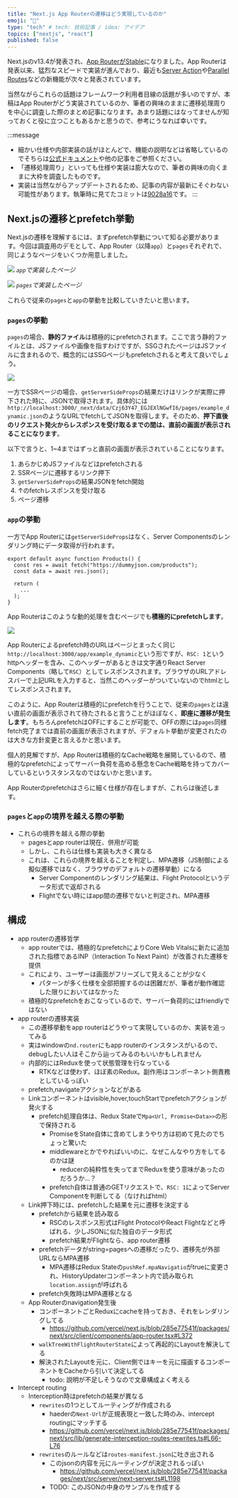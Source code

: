 ```yaml
---
title: "Next.js App Routerの遷移はどう実現しているのか"
emoji: "🚀"
type: "tech" # tech: 技術記事 / idea: アイデア
topics: ["nextjs", "react"]
published: false
---
```


Next.jsのv13.4が発表され、[App RouterがStable](https://nextjs.org/blog/next-13-4#nextjs-app-router)になりました。App Routerは発表以来、猛烈なスピードで実装が進んでおり、最近も[Server Action](https://nextjs.org/blog/next-13-4#server-actions-alpha)や[Parallel Routes](https://nextjs.org/blog/next-13-3#parallel-routes-and-interception)などの新機能が次々と発表されています。

当然ながらこれらの話題はフレームワーク利用者目線の話題が多いのですが、本稿はApp Routerがどう実装されているのか、筆者の興味のままに遷移処理周りを中心に調査した際のまとめ記事になります。あまり話題にはなってませんが知っておくと役に立つこともあるかと思うので、参考にうなれば幸いです。

:::message
- 細かい仕様や内部実装の話がほとんどで、機能の説明などは省略しているのでそちらは[公式ドキュメント](https://nextjs.org/docs)や他の記事をご参照ください。
- 「遷移処理周り」といっても仕様や実装は膨大なので、筆者の興味の向くままに大枠を調査したものです。
- 実装は当然ながらアップデートされるため、記事の内容が最新にそぐわない可能性があります。執筆時に見てたコミットは[9028a16](https://github.com/vercel/next.js/tree/9028a169acb04c208844582866c7317dfc336580)です。
:::

## Next.jsの遷移とprefetch挙動

Next.jsの遷移を理解するには、まずprefetch挙動について知る必要があります。今回は調査用のデモとして、App Router（以降`app`）と`pages`それぞれで、同じようなページをいくつか用意しました。

![](/images/next-app-router-navigation/demo-app-top.png)
*`app`で実装したページ*

![](/images/next-app-router-navigation/demo-pages-top.png)
*`pages`で実装したページ*

これらで従来の`pages`と`app`の挙動を比較していきたいと思います。

### `pages`の挙動

`pages`の場合、**静的ファイル**は積極的にprefetchされます。ここで言う静的ファイルとは、JSファイルや画像を指すわけですが、SSGされたページはJSファイルに含まれるので、概念的にはSSGページもprefetchされると考えて良いでしょう。

![](/images/next-app-router-navigation/pages-prefetch.png)

一方でSSRページの場合、`getServerSideProps`の結果だけはリンクが実際に押下された時に、JSONで取得されます。具体的には`http://localhost:3000/_next/data/Czj63Y47_EGJEXlNGwfI6/pages/example_dynamic.json`のようなURLでfetchしてJSONを取得します。そのため、**押下直後のリクエスト発火からレスポンスを受け取るまでの間は、直前の画面が表示されることになります**。

以下で言うと、1~4まではずっと直前の画面が表示されていることになります。

1. あらかじめJSファイルなどはprefetchされる
1. SSRページに遷移するリンク押下
1. `getServerSideProps`の結果JSONをfetch開始
1. ↑のfetchレスポンスを受け取る
1. ページ遷移

### `app`の挙動

一方でApp Routerには`getServerSideProps`はなく、Server Componentsのレンダリング時にデータ取得が行われます。

```tsx
export default async function Products() {
  const res = await fetch("https://dummyjson.com/products");
  const data = await res.json();

  return (
    ...
  );
}
```

App Routerはこのような動的処理を含むページでも**積極的にprefetchします**。

![](/images/next-app-router-navigation/app-prefetch.png)

App Routerによるprefetch時のURLはページとまったく同じ`http://localhost:3000/app/example_dynamic`という形ですが、`RSC: 1`というhttpヘッダーを含み、このヘッダーがあるときは文字通りReact Server Components（略して`RSC`）としてレスポンスされます。ブラウザのURLアドレスバーで上記URLを入力すると、当然このヘッダーがついていないのでhtmlとしてレスポンスされます。

このように、App Routerは積極的にprefetchを行うことで、従来の`pages`とは違い直前の画面が表示されて待たされると言うことがほぼなく、**即座に遷移が発生します**。もちろんprefetchはOFFにすることが可能で、OFFの際には`pages`同様fetch完了までは直前の画面が表示されますが、デフォルト挙動が変更されたのは大きな方針変更と言えるかと思います。

個人的見解ですが、App Routerは積極的なCache戦略を展開しているので、積極的なprefetchによってサーバー負荷を高める懸念をCache戦略を持ってカバーしているというスタンスなのではないかと思います。

App Routerのprefetchはさらに細く仕様が存在しますが、これらは後述します。

### `pages`と`app`の境界を越える際の挙動

- これらの境界を越える際の挙動
  - pagesとapp routerは現在、併用が可能
  - しかし、これらは仕様も実装も大きく異なる
  - これは、これらの境界を越えることを判定し、MPA遷移（JS制御による擬似遷移ではなく、ブラウザのデフォルトの遷移挙動）になる
    - Server Componentのレンダリング結果は、Flight Protocolというデータ形式で返却される
    - Flightでない時にはapp間の遷移でないと判定され、MPA遷移

## 構成

- app routerの遷移哲学
  - app routerでは、積極的なprefetchによりCore Web Vitalsに新たに追加された指標であるINP（Interaction To Next Paint）が改善された遷移を提供
  - これにより、ユーザーは画面がフリーズして見えることが少なく
    - パターンが多く仕様を全部把握するのは困難だが、筆者が動作確認した限りにおいてはなかった
  - 積極的なprefetchをおこなっているので、サーバー負荷的にはfriendlyではない
- app routerの遷移実装
  - この遷移挙動をapp routerはどうやって実現しているのか、実装を追ってみる
  - 実はwindowの`nd.router`にもapp routerのインスタンスがいるので、debugしたい人はそこから辿ってみるのもいいかもしれません
  - 内部的にはReduxを使って状態管理を行なっている
    - RTKなどは使わず、ほぼ素のRedux。副作用はコンポーネント側責務としているっぽい
  - prefetch,navigateアクションなどがある
  - Linkコンポーネントはvisible,hover,touchStartでprefetchアクションが発火する
    - prefetch処理自体は、Redux Stateで`Mpa<Url, Promise<Data>>`の形で保持される
      - PromiseをState自体に含めてしまうやり方は初めて見たのでちょっと驚いた
      - middlewareとかでやればいいのに、なぜこんなやり方をしてるのかは謎
        - reducerの純粋性を失ってまでReduxを使う意味があったのだろうか...？
      - prefetch自体は普通のGETリクエストで、`RSC: 1`によってServer Componentを判断してる（なければhtml）
  - Link押下時には、prefetchした結果を元に遷移を決定する
    - prefetchから結果を読み取る
      - RSCのレスポンス形式はFlight ProtocolやReact Flightなどと呼ばれる、少しJSONに似た独自のデータ形式
      - prefetch結果がFlightなら、app router遷移
    - prefetchデータがstring=pagesへの遷移だったり、遷移先が外部URLならMPA遷移
      - MPA遷移はRedux Stateの`pushRef.mpaNavigatio`がtrueに変更され、HistoryUpdaterコンポーネント内で読み取られ`location.assign`が呼ばれる
    - prefetch失敗時はMPA遷移となる
  - App Routerのnavigation発生後
    - コンポーネントごとReduxにcacheを持っておき、それをレンダリングしてる
      - https://github.com/vercel/next.js/blob/285e77541f/packages/next/src/client/components/app-router.tsx#L372
    - `walkTreeWithFlightRouterState`によって再起的にLayoutを解決してる
    - 解決されたLayoutを元に、Client側ではキーを元に描画するコンポーネントをCacheから引いて決定してる
      - todo: 説明が不足しそうなので文章構成よく考える
- Intercept routing
  - Interception時はprefetchの結果が異なる
    - `rewrites`の1つとしてルーティングが作成される
      - haederの`Next-Url`が正規表現と一致した時のみ、intercept routingにマッチする
      - https://github.com/vercel/next.js/blob/285e77541f/packages/next/src/lib/generate-interception-routes-rewrites.ts#L66-L76
    - `rewrites`のルールなどは`routes-manifest.json`に吐き出される
      - このjsonの内容を元にルーティングが決定されるっぽい
        - https://github.com/vercel/next.js/blob/285e77541f/packages/next/src/server/next-server.ts#L1198
      - TODO: このJSONの中身のサンプルを作成する

